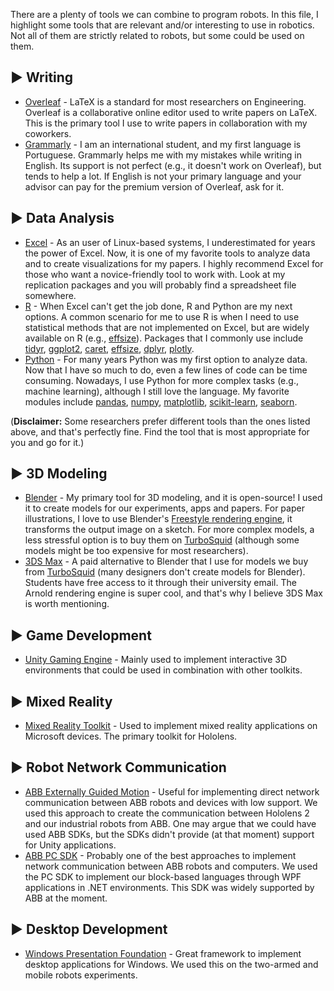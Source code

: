 There are a plenty of tools we can combine to program robots. In this file, I highlight some tools that are relevant and/or interesting to use in robotics.
Not all of them are strictly related to robots, but some could be used on them.

## ▶️ Writing
- [Overleaf](https://overleaf.com/) - LaTeX is a standard for most researchers on Engineering. Overleaf is a collaborative online editor used to write papers on LaTeX. This is the primary tool I use to write papers in collaboration with my coworkers.
- [Grammarly](https://grammarly.com/) - I am an international student, and my first language is Portuguese. Grammarly helps me with my mistakes while writing in English. Its support is not perfect (e.g., it doesn't work on Overleaf), but tends to help a lot. If English is not your primary language and your advisor can pay for the premium version of Overleaf, ask for it. 

## ▶️ Data Analysis
- [Excel](https://www.microsoft.com/en-us/microsoft-365/excel) - As an user of Linux-based systems, I underestimated for years the power of Excel. Now, it is one of my favorite tools to analyze data and to create visualizations for my papers. I highly recommend Excel for those who want a novice-friendly tool to work with. Look at my replication packages and you will probably find a spreadsheet file somewhere. 
- [R](https://www.r-project.org/) - When Excel can't get the job done, R and Python are my next options. A common scenario for me to use R is when I need to use statistical methods that are not implemented on Excel, but are widely available on R (e.g., [effsize](https://cran.r-project.org/web/packages/effsize/effsize.pdf)). Packages that I commonly use include [tidyr](https://tidyr.tidyverse.org/), [ggplot2](https://ggplot2.tidyverse.org/), [caret](https://topepo.github.io/caret/), [effsize](https://cran.r-project.org/web/packages/effsize/effsize.pdf), [dplyr](https://dplyr.tidyverse.org/), [plotly](https://plotly-r.com/).
- [Python](https://www.python.org/) - For many years Python was my first option to analyze data. Now that I have so much to do, even a few lines of code can be time consuming. Nowadays, I use Python for more complex tasks (e.g., machine learning), although I still love the language. My favorite modules include [pandas](https://pandas.pydata.org/), [numpy](https://numpy.org/), [matplotlib](https://matplotlib.org/), [scikit-learn](https://scikit-learn.org/stable/), [seaborn](https://seaborn.pydata.org/).

(**Disclaimer:** Some researchers prefer different tools than the ones listed above, and that's perfectly fine. Find the tool that is most appropriate for you and go for it.) 

## ▶️ 3D Modeling
- [Blender](https://www.blender.org/) - My primary tool for 3D modeling, and it is open-source! I used it to create models for our experiments, apps and papers. For paper illustrations, I love to use Blender's [Freestyle rendering engine](https://docs.blender.org/manual/en/latest/render/freestyle/introduction.html), it transforms the output image on a sketch. For more complex models, a less stressful option is to buy them on [TurboSquid](https://www.turbosquid.com/) (although some models might be too expensive for most researchers).
- [3DS Max](https://www.autodesk.com/products/3ds-max/overview) - A paid alternative to Blender that I use for models we buy from [TurboSquid](https://www.turbosquid.com/) (many designers don't create models for Blender). Students have free access to it through their university email. The Arnold rendering engine is super cool, and that's why I believe 3DS Max is worth mentioning. 

## ▶️ Game Development
- [Unity Gaming Engine](https://unity.com/) - Mainly used to implement interactive 3D environments that could be used in combination with other toolkits.


## ▶️ Mixed Reality
- [Mixed Reality Toolkit](https://learn.microsoft.com/en-us/windows/mixed-reality/mrtk-unity/) - Used to implement mixed reality applications on Microsoft devices. The primary toolkit for Hololens.

## ▶️ Robot Network Communication
- [ABB Externally Guided Motion](https://library.e.abb.com/public/f05090fae99a4d0ba2ee332e50865791/3HAC073318%20AM%20Externally%20Guided%20Motion%20RW7-en.pdf) - Useful for implementing direct network communication between ABB robots and devices with low support. We used this approach to create the communication between Hololens 2 and our industrial robots from ABB. One may argue that we could have used ABB SDKs, but the SDKs didn't provide (at that moment) support for Unity applications. 
- [ABB PC SDK](https://developercenter.robotstudio.com/pc-sdk) - Probably one of the best approaches to implement network communication between ABB robots and computers. We used the PC SDK to implement our block-based languages through WPF applications in .NET environments. This SDK was widely supported by ABB at the moment. 

## ▶️ Desktop Development
- [Windows Presentation Foundation](https://learn.microsoft.com/en-us/dotnet/desktop/wpf/) - Great framework to implement desktop applications for Windows. We used this on the two-armed and mobile robots experiments. 
